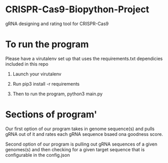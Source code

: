 # CRISPR-Cas9-Biopython-Project
gRNA designing and rating tool for CRISPR-Cas9

# To run the program

Please have a virutalenv set up that uses the requirements.txt dependicies included in this repo

1. Launch your virutalenv

2. Run pip3 install -r requirements 

3. Then to run the program, python3 main.py


# Sections of program'

Our first option of our program takes in genome sequence(s) and pulls gRNA out of it and rates each gRNA sequence bsaed ona goodness score.

Second option of our program is pulling out gRNA sequences of a given genomes(s) and then checking for a given target sequence that
is configurable in the config.json
